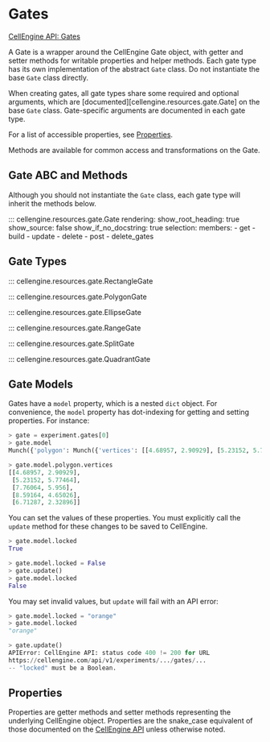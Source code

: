 # Gates

[CellEngine API: Gates](https://docs.cellengine.com/api/#gates)

A Gate is a wrapper around the CellEngine Gate object, with getter and
setter methods for writable properties and helper methods. Each gate type has
its own implementation of the abstract ``Gate`` class. Do not instantiate the
base ``Gate`` class directly.

When creating gates, all gate types share some required and optional arguments,
which are [documented][cellengine.resources.gate.Gate] on the base ``Gate``
class. Gate-specific arguments are documented in each gate type.

For a list of accessible properties, see [Properties](#properties).

Methods are available for common access and transformations on the Gate.

## Gate ABC and Methods

Although you should not instantiate the `Gate` class, each gate type will
inherit the methods below.

::: cellengine.resources.gate.Gate
    rendering:
      show_root_heading: true
      show_source: false
      show_if_no_docstring: true
    selection:
      members:
        - get
        - build
        - update
        - delete
        - post
        - delete_gates

## Gate Types

::: cellengine.resources.gate.RectangleGate

::: cellengine.resources.gate.PolygonGate

::: cellengine.resources.gate.EllipseGate

::: cellengine.resources.gate.RangeGate

::: cellengine.resources.gate.SplitGate

::: cellengine.resources.gate.QuadrantGate

## Gate Models

Gates have a `model` property, which is a nested `dict` object. For
convenience, the `model` property has dot-indexing for getting and setting
properties. For instance:

```python
> gate = experiment.gates[0]
> gate.model
Munch({'polygon': Munch({'vertices': [[4.68957, 2.90929], [5.23152, 5.77464], [7.76064, 5.956], [8.59164, 4.65026], [6.71287, 2.32896]]}), 'locked': 'orange', 'label': [7.62844, 6.19701]})

> gate.model.polygon.vertices
[[4.68957, 2.90929],
 [5.23152, 5.77464],
 [7.76064, 5.956],
 [8.59164, 4.65026],
 [6.71287, 2.32896]]
```

You can set the values of these properties. You must explicitly call the
`update` method for these changes to be saved to CellEngine.
```python
> gate.model.locked
True

> gate.model.locked = False
> gate.update()
> gate.model.locked
False
```

You may set invalid values, but `update` will fail with an API error:
```python
> gate.model.locked = "orange"
> gate.model.locked
"orange"

> gate.update()
APIError: CellEngine API: status code 400 != 200 for URL
https://cellengine.com/api/v1/experiments/.../gates/...
-- "locked" must be a Boolean.
```

## Properties
Properties are getter methods and setter methods representing the underlying
CellEngine object. Properties are the snake_case equivalent of those documented on the
[CellEngine API](https://docs.cellengine.com/api/#gates) unless otherwise
noted.
